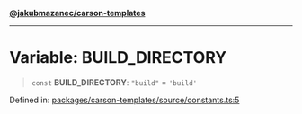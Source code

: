[**@jakubmazanec/carson-templates**](../README.md)

---

# Variable: BUILD_DIRECTORY

> `const` **BUILD_DIRECTORY**: `"build"` = `'build'`

Defined in:
[packages/carson-templates/source/constants.ts:5](https://github.com/jakubmazanec/tools/blob/90a5050fae768000bb00b2044438762c3c8c0f98/packages/carson-templates/source/constants.ts#L5)
